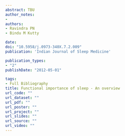 ```yaml
---
abstract: TBU
author_notes:
- 
authors:
- Ravindra PN
- Bindu M Kutty

date: 
doi: "10.5958/j.0973-340X.7.2.009"
publication: 'Indian Journal of Sleep Medicine'

publication_types:
- "2"
publishDate: "2012-05-01"

tags:
- Full Bibliography
title: Functional importance of sleep - An overview
url_code: ""
url_dataset: ""
url_pdf: ""
url_poster: ""
url_project: ""
url_slides: ""
url_source: ""
url_video: ""
---
```

